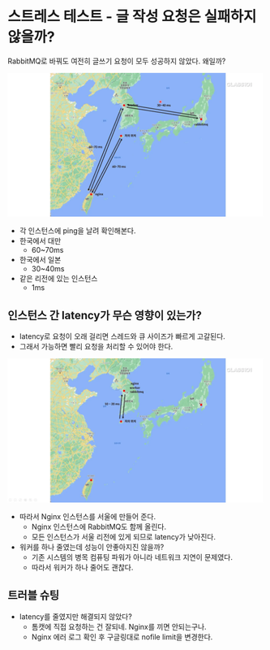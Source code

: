 # 스트레스 테스트 - 글 작성 요청은 실패하지 않을까?

RabbitMQ로 바꿔도 여전히 글쓰기 요청이 모두 성공하지 않았다. 왜일까?

![](../../.gitbook/assets/backend-system-practice/05/1920xauto5.webp)

- 각 인스턴스에 ping을 날려 확인해본다.
- 한국에서 대만
    - 60~70ms
- 한국에서 일본
    - 30~40ms
- 같은 리전에 있는 인스턴스
    - 1ms

## 인스턴스 간 latency가 무슨 영향이 있는가?

- latency로 요청이 오래 걸리면 스레드와 큐 사이즈가 빠르게 고갈된다.
- 그래서 가능하면 빨리 요청을 처리할 수 있어야 한다.

![](../../.gitbook/assets/backend-system-practice/05/1920xauto6.webp)

- 따라서 Nginx 인스턴스를 서울에 만들어 준다.
    - Nginx 인스턴스에 RabbitMQ도 함께 올린다.
    - 모든 인스턴스가 서울 리전에 있게 되므로 latency가 낮아진다.
- 워커를 하나 줄였는데 성능이 안좋아지진 않을까?
    - 기존 시스템의 병목 컴퓨팅 파워가 아니라 네트워크 지연이 문제였다.
    - 따라서 워커가 하나 줄어도 괜찮다.

## 트러블 슈팅

- latency를 줄였지만 해결되지 않았다?
    - 톰캣에 직접 요청하는 건 잘되네. Nginx를 끼면 안되는구나.
    - Nginx 에러 로그 확인 후 구글링대로 nofile limit을 변경한다.